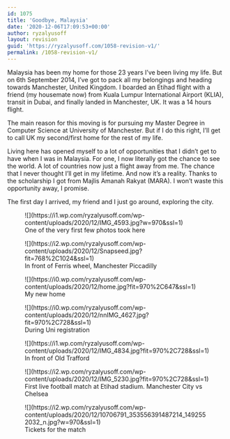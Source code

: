 ```yaml
---
id: 1075
title: 'Goodbye, Malaysia'
date: '2020-12-06T17:09:53+00:00'
author: ryzalyusoff
layout: revision
guid: 'https://ryzalyusoff.com/1058-revision-v1/'
permalink: /1058-revision-v1/
---
```


Malaysia has been my home for those 23 years I’ve been living my life. But on 6th September 2014, I’ve got to pack all my belongings and heading towards Manchester, United Kingdom. I boarded an Etihad flight with a friend (my housemate now) from Kuala Lumpur International Airport (KLIA), transit in Dubai, and finally landed in Manchester, UK. It was a 14 hours flight.

The main reason for this moving is for pursuing my Master Degree in Computer Science at University of Manchester. But if I do this right, I’ll get to call UK my second/first home for the rest of my life.

Living here has opened myself to a lot of opportunities that I didn’t get to have when I was in Malaysia. For one, I now literally got the chance to see the world. A lot of countries now just a flight away from me. The chance that I never thought I’ll get in my lifetime. And now it’s a reality. Thanks to the scholarship I got from Majlis Amanah Rakyat (MARA). I won’t waste this opportunity away, I promise.

The first day I arrived, my friend and I just go around, exploring the city.

<figure class="wp-block-image">![](https://i1.wp.com/ryzalyusoff.com/wp-content/uploads/2020/12/IMG_4593.jpg?w=970&ssl=1)<figcaption>One of the very first few photos took here</figcaption></figure><figure class="wp-block-image">![](https://i2.wp.com/ryzalyusoff.com/wp-content/uploads/2020/12/Snapseed.jpg?fit=768%2C1024&ssl=1)<figcaption>In front of Ferris wheel, Manchester Piccadilly</figcaption></figure><figure class="wp-block-image">![](https://i0.wp.com/ryzalyusoff.com/wp-content/uploads/2020/12/home.jpg?fit=970%2C647&ssl=1)<figcaption>My new home  
</figcaption></figure><figure class="wp-block-image">![](https://i0.wp.com/ryzalyusoff.com/wp-content/uploads/2020/12/nnIMG_4627.jpg?fit=970%2C728&ssl=1)<figcaption> During Uni registration</figcaption></figure><figure class="wp-block-image">![](https://i1.wp.com/ryzalyusoff.com/wp-content/uploads/2020/12/IMG_4834.jpg?fit=970%2C728&ssl=1)<figcaption> In front of Old Trafford</figcaption></figure><figure class="wp-block-image">![](https://i2.wp.com/ryzalyusoff.com/wp-content/uploads/2020/12/IMG_5230.jpg?fit=970%2C728&ssl=1)<figcaption>First live football match at Etihad stadium. Manchester City vs Chelsea </figcaption></figure><div class="wp-block-image"><figure class="aligncenter">![](https://i2.wp.com/ryzalyusoff.com/wp-content/uploads/2020/12/10706791_353556391487214_1492552032_n.jpg?w=970&ssl=1)<figcaption>Tickets for the match</figcaption></figure></div>